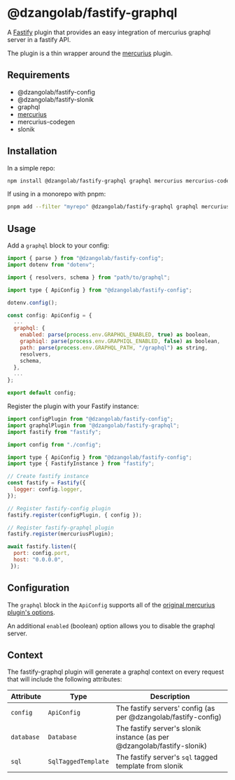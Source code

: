 # @dzangolab/fastify-graphql

A [Fastify](https://github.com/fastify/fastify) plugin that provides an easy integration of mercurius graphql server in a fastify API.

The plugin is a thin wrapper around the [mercurius](https://mercurius.dev/#/) plugin.

## Requirements

* @dzangolab/fastify-config
* @dzangolab/fastify-slonik
* graphql
* [mercurius](https://mercurius.dev/#/)
* mercurius-codegen
* slonik

## Installation

In a simple repo:

```bash
npm install @dzangolab/fastify-graphql graphql mercurius mercurius-codegen
```

If using in a monorepo with pnpm:

```bash
pnpm add --filter "myrepo" @dzangolab/fastify-graphql graphql mercurius mercurius-codegen
```

## Usage

Add a `graphql` block to your config:

```javascript
import { parse } from "@dzangolab/fastify-config";
import dotenv from "dotenv";

import { resolvers, schema } from "path/to/graphql";

import type { ApiConfig } from "@dzangolab/fastify-config";

dotenv.config();

const config: ApiConfig = {
  ...
  graphql: {
    enabled: parse(process.env.GRAPHQL_ENABLED, true) as boolean,
    graphiql: parse(process.env.GRAPHIQL_ENABLED, false) as boolean,
    path: parse(process.env.GRAPHQL_PATH, "/graphql") as string,
    resolvers,
    schema,
  },
  ...
};

export default config;
```

Register the plugin with your Fastify instance:

```javascript
import configPlugin from "@dzangolab/fastify-config";
import graphqlPlugin from "@dzangolab/fastify-graphql";
import fastify from "fastify";

import config from "./config";

import type { ApiConfig } from "@dzangolab/fastify-config";
import type { FastifyInstance } from "fastify";

// Create fastify instance
const fastify = Fastify({
  logger: config.logger,
});

// Register fastify-config plugin
fastify.register(configPlugin, { config });

// Register fastify-graphql plugin
fastify.register(mercuriusPlugin);

await fastify.listen({
  port: config.port,
  host: "0.0.0.0",
 });
```

## Configuration

The `graphql` block in the `ApiConfig` supports all of the [original mercurius plugin's options](https://mercurius.dev/#/docs/api/options?id=plugin-options).

An additional `enabled` (boolean) option allows you to disable the graphql server.

## Context

The fastify-graphql plugin will generate a graphql context on every request that will include the following attributes:

| Attribute  | Type | Description |
|------------|------|-------------|
| `config`   | `ApiConfig` | The fastify servers' config (as per @dzangolab/fastify-config) |
| `database` | `Database`  | The fastify server's slonik instance (as per @dzangolab/fastify-slonik) |
| `sql`      | `SqlTaggedTemplate` | The fastify server's `sql` tagged template from slonik |
